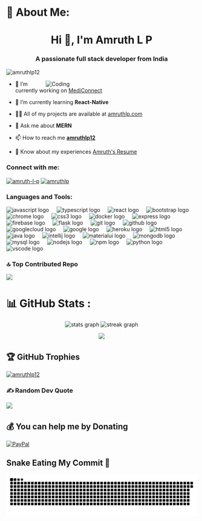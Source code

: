 # 💫 About Me:
<h1 align="center">Hi 👋, I'm Amruth L P</h1>
<h3 align="center">A passionate full stack developer from India</h3>

<p align="left"> <img src="https://komarev.com/ghpvc/?username=amruthlp12&label=Profile%20views&color=0e75b6&style=flat" alt="amruthlp12" /> </p>




 <img align="right" alt="Coding" width="400" src="https://camo.githubusercontent.com/7de37139d0b4c1ce40865e799b446c0e963a3dd8fb68d239707237c40604fa3d/68747470733a2f2f63646e2e6472696262626c652e636f6d2f75736572732f3733303730332f73637265656e73686f74732f363538313234332f6176656e746f2e676966"> 


- 🔭 I’m currently working on [MediConnect](https://github.com/AmruthLP12/mediconnect)

- 🌱 I’m currently learning **React-Native**

- 👨‍💻 All of my projects are available at [amruthlp.com](https://amruthlp.vercel.app/)

- 💬 Ask me about **MERN**

- 📫 How to reach me [**amruthlp12**](mailto:amruthlp12@gmail.com)

- 📄 Know about my experiences [Amruth's Resume](https://drive.google.com/file/d/1i0iIatKaMH5Cc6tx1yKOyOzcvje_FVyX/view?usp=sharing)

<h3 align="left">Connect with me:</h3>
<p align="left">
<a href="https://codepen.io/amruth-l-p" target="blank"><img align="center" src="https://raw.githubusercontent.com/rahuldkjain/github-profile-readme-generator/master/src/images/icons/Social/codepen.svg" alt="amruth-l-p" height="30" width="40" /></a>
<a href="https://linkedin.com/in/amruthlp" target="blank"><img align="center" src="https://raw.githubusercontent.com/rahuldkjain/github-profile-readme-generator/master/src/images/icons/Social/linked-in-alt.svg" alt="amruthlp" height="30" width="40" /></a>
</p>


###

<h3 align="left">Languages and Tools:</h3>

<div align="left">
  <img src="https://cdn.jsdelivr.net/gh/devicons/devicon/icons/javascript/javascript-original.svg" height="40" alt="javascript logo"  />
  <img width="12" />
  <img src="https://cdn.jsdelivr.net/gh/devicons/devicon/icons/typescript/typescript-original.svg" height="40" alt="typescript logo"  />
  <img width="12" />
  <img src="https://cdn.jsdelivr.net/gh/devicons/devicon/icons/react/react-original.svg" height="40" alt="react logo"  />
  <img width="12" />
  <img src="https://cdn.jsdelivr.net/gh/devicons/devicon/icons/bootstrap/bootstrap-original.svg" height="40" alt="bootstrap logo"  />
  <img width="12" />
  <img src="https://cdn.jsdelivr.net/gh/devicons/devicon/icons/chrome/chrome-original.svg" height="40" alt="chrome logo"  />
  <img width="12" />
  <img src="https://cdn.jsdelivr.net/gh/devicons/devicon/icons/css3/css3-original.svg" height="40" alt="css3 logo"  />
  <img width="12" />
  <img src="https://cdn.jsdelivr.net/gh/devicons/devicon/icons/docker/docker-original.svg" height="40" alt="docker logo"  />
  <img width="12" />
  <img src="https://skillicons.dev/icons?i=express" height="40" alt="express logo"  />
  <img width="12" />
  <img src="https://cdn.jsdelivr.net/gh/devicons/devicon/icons/firebase/firebase-plain.svg" height="40" alt="firebase logo"  />
  <img width="12" />
  <img src="https://skillicons.dev/icons?i=flask" height="40" alt="flask logo"  />
  <img width="12" />
  <img src="https://cdn.jsdelivr.net/gh/devicons/devicon/icons/git/git-original.svg" height="40" alt="git logo"  />
  <img width="12" />
  <img src="https://skillicons.dev/icons?i=github" height="40" alt="github logo"  />
  <img width="12" />
  <img src="https://cdn.jsdelivr.net/gh/devicons/devicon/icons/googlecloud/googlecloud-original.svg" height="40" alt="googlecloud logo"  />
  <img width="12" />
  <img src="https://cdn.jsdelivr.net/gh/devicons/devicon/icons/google/google-original.svg" height="40" alt="google logo"  />
  <img width="12" />
  <img src="https://cdn.jsdelivr.net/gh/devicons/devicon/icons/heroku/heroku-original.svg" height="40" alt="heroku logo"  />
  <img width="12" />
  <img src="https://cdn.jsdelivr.net/gh/devicons/devicon/icons/html5/html5-original.svg" height="40" alt="html5 logo"  />
  <img width="12" />
  <img src="https://cdn.jsdelivr.net/gh/devicons/devicon/icons/java/java-original.svg" height="40" alt="java logo"  />
  <img width="12" />
  <img src="https://cdn.jsdelivr.net/gh/devicons/devicon/icons/intellij/intellij-original.svg" height="40" alt="intellij logo"  />
  <img width="12" />
  <img src="https://cdn.jsdelivr.net/gh/devicons/devicon/icons/materialui/materialui-original.svg" height="40" alt="materialui logo"  />
  <img width="12" />
  <img src="https://cdn.jsdelivr.net/gh/devicons/devicon/icons/mongodb/mongodb-original.svg" height="40" alt="mongodb logo"  />
  <img width="12" />
  <img src="https://cdn.jsdelivr.net/gh/devicons/devicon/icons/mysql/mysql-original.svg" height="40" alt="mysql logo"  />
  <img width="12" />
  <img src="https://cdn.jsdelivr.net/gh/devicons/devicon/icons/nodejs/nodejs-original.svg" height="40" alt="nodejs logo"  />
  <img width="12" />
  <img src="https://cdn.jsdelivr.net/gh/devicons/devicon/icons/npm/npm-original-wordmark.svg" height="40" alt="npm logo"  />
  <img width="12" />
  <img src="https://cdn.jsdelivr.net/gh/devicons/devicon/icons/python/python-original.svg" height="40" alt="python logo"  />
  <img width="12" />
  <img src="https://cdn.jsdelivr.net/gh/devicons/devicon/icons/vscode/vscode-original.svg" height="40" alt="vscode logo"  />
</div>

### 🔝 Top Contributed Repo
![](https://github-contributor-stats.vercel.app/api?username=AmruthLP12&limit=5&theme=dark&combine_all_yearly_contributions=true)

# 📊 GitHub Stats :

<!-- ![](https://github-readme-stats.vercel.app/api?username=AmruthLP12&theme=dark&hide_border=false&include_all_commits=false&count_private=true)
![](https://github-readme-streak-stats.herokuapp.com/?user=AmruthLP12&theme=dark&hide_border=false)<br/>  -->


 <div align="center">
  <img src="https://github-readme-stats.vercel.app/api?username=amruthlp12&hide_title=false&hide_rank=false&show_icons=true&include_all_commits=true&count_private=true&disable_animations=false&theme=dracula&locale=en&hide_border=false" height="150" alt="stats graph"  />
  <img src="https://streak-stats.demolab.com?user=amruthlp12&locale=en&mode=daily&theme=dracula&hide_border=false&border_radius=5" height="150" alt="streak graph"  /> 
  
 ![](https://github-readme-stats.vercel.app/api/top-langs/?username=AmruthLP12&theme=dark&hide_border=false&include_all_commits=false&count_private=false&layout=compact)
  
<!--  <img src="https://github-readme-stats.vercel.app/api/top-langs?username=amruthlp12&locale=en&hide_title=false&layout=compact&card_width=320&langs_count=5&theme=dracula&hide_border=false" height="150" alt="languages graph"  /> -->
</div> 

 ## 🏆 GitHub Trophies
<!--![](https://github-profile-trophy.vercel.app/?username=AmruthLP12&theme=onedark&no-frame=false&no-bg=false&margin-w=4) -->

<p align="left"> <a href="https://github.com/ryo-ma/github-profile-trophy"><img src="https://github-profile-trophy.vercel.app/?username=amruthlp12" alt="amruthlp12" /></a> </p>


### ✍️ Random Dev Quote
![](https://quotes-github-readme.vercel.app/api?type=horizontal&theme=gruvbox)



<!-- ---
[![](https://visitcount.itsvg.in/api?id=AmruthLP12&icon=10&color=13)](https://visitcount.itsvg.in) -->

  ## 💰 You can help me by Donating
  [![PayPal](https://img.shields.io/badge/PayPal-00457C?style=for-the-badge&logo=paypal&logoColor=white)](https://paypal.me/amruthlp) 



## Snake Eating My Commit 🐍

![Snake animation](https://github.com/AmruthLP12/AmruthLP12/blob/main/dist/github-snake.svg)


